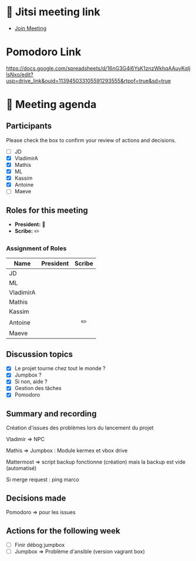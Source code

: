 # 📅 Jitsi meeting link
- [Join Meeting](https://jitsi.is/diasciosrl)

# Pomodoro Link 

https://docs.google.com/spreadsheets/d/16nG3G4i6YsK1znzWkhqAAuyKqIjlsNxo/edit?usp=drive_link&ouid=113945033105591293555&rtpof=true&sd=true

# 📝 Meeting agenda

## Participants
Please check the box to confirm your review of actions and decisions.

- [ ] JD
- [x] VladimirA
- [x] Mathis
- [x] ML
- [x] Kassim
- [x] Antoine
- [ ] Maeve

## Roles for this meeting
- **President:** :crown:
- **Scribe:** :pencil2:

### Assignment of Roles

| Name      | President | Scribe |
|-----------|:---------:|:------:|
| JD        |           |        |
| ML        |           |        |
| VladimirA |           |        |
| Mathis    |           |        |
| Kassim    |           |        |
| Antoine   |           |:pencil2:|
| Maeve     |           |        |

## Discussion topics
- [x] Le projet tourne chez tout le monde ? 
- [x] Jumpbox ?
- [x] Si non, aide ? 
- [x] Gestion des tâches 
- [x] Pomodoro

## Summary and recording

Création d'issues des problèmes lors du lancement du projet 

Vladimir => NPC

Mathis => Jumpbox : Module kermex et vbox drive

Mattermost => script backup fonctionne (création) mais la backup est vide (automatisé)

Si merge request : ping marco 

## Decisions made

Pomodoro => pour les issues

## Actions for the following week
- [ ] Finir débog jumpbox
- [ ] Jumpbox => Problème d'ansible (version vagrant box)
